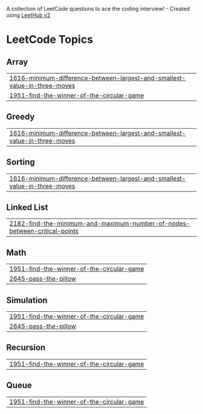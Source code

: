 A collection of LeetCode questions to ace the coding interview! - Created using [LeetHub v2](https://github.com/arunbhardwaj/LeetHub-2.0)
<!---LeetCode Topics Start-->
# LeetCode Topics
## Array
|  |
| ------- |
| [1616-minimum-difference-between-largest-and-smallest-value-in-three-moves](https://github.com/Kuro-orzz/Leetcode_sol/tree/master/1616-minimum-difference-between-largest-and-smallest-value-in-three-moves) |
| [1951-find-the-winner-of-the-circular-game](https://github.com/Kuro-orzz/Leetcode_sol/tree/master/1951-find-the-winner-of-the-circular-game) |
## Greedy
|  |
| ------- |
| [1616-minimum-difference-between-largest-and-smallest-value-in-three-moves](https://github.com/Kuro-orzz/Leetcode_sol/tree/master/1616-minimum-difference-between-largest-and-smallest-value-in-three-moves) |
## Sorting
|  |
| ------- |
| [1616-minimum-difference-between-largest-and-smallest-value-in-three-moves](https://github.com/Kuro-orzz/Leetcode_sol/tree/master/1616-minimum-difference-between-largest-and-smallest-value-in-three-moves) |
## Linked List
|  |
| ------- |
| [2182-find-the-minimum-and-maximum-number-of-nodes-between-critical-points](https://github.com/Kuro-orzz/Leetcode_sol/tree/master/2182-find-the-minimum-and-maximum-number-of-nodes-between-critical-points) |
## Math
|  |
| ------- |
| [1951-find-the-winner-of-the-circular-game](https://github.com/Kuro-orzz/Leetcode_sol/tree/master/1951-find-the-winner-of-the-circular-game) |
| [2645-pass-the-pillow](https://github.com/Kuro-orzz/Leetcode_sol/tree/master/2645-pass-the-pillow) |
## Simulation
|  |
| ------- |
| [1951-find-the-winner-of-the-circular-game](https://github.com/Kuro-orzz/Leetcode_sol/tree/master/1951-find-the-winner-of-the-circular-game) |
| [2645-pass-the-pillow](https://github.com/Kuro-orzz/Leetcode_sol/tree/master/2645-pass-the-pillow) |
## Recursion
|  |
| ------- |
| [1951-find-the-winner-of-the-circular-game](https://github.com/Kuro-orzz/Leetcode_sol/tree/master/1951-find-the-winner-of-the-circular-game) |
## Queue
|  |
| ------- |
| [1951-find-the-winner-of-the-circular-game](https://github.com/Kuro-orzz/Leetcode_sol/tree/master/1951-find-the-winner-of-the-circular-game) |
<!---LeetCode Topics End-->